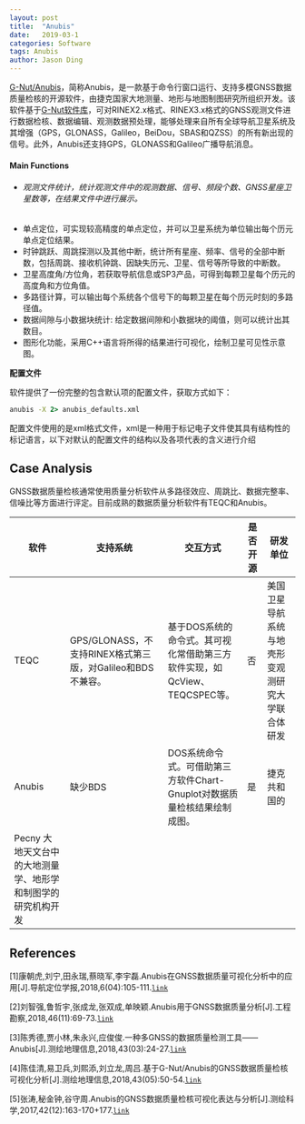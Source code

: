 ```yaml
---
layout: post
title:  "Anubis"
date:   2019-03-1
categories: Software
tags: Anubis
author: Jason Ding
---
```


[G-Nut/Anubis](http://www.pecny.cz/gop/index.php/gnss/sw/anubis)，简称Anubis，是一款基于命令行窗口运行、支持多模GNSS数据质量检核的开源软件，由捷克国家大地测量、地形与地图制图研究所组织开发。该软件基于[G-Nut软件库](http://www.pecny.cz/GOP/index.php/gnss/sw/gnut)，可对RINEX2.x格式、RINEX3.x格式的GNSS观测文件进行数据检核、数据编辑、观测数据预处理，能够处理来自所有全球导航卫星系统及其增强（GPS，GLONASS，Galileo，BeiDou，SBAS和QZSS）的所有新出现的信号。此外，Anubis还支持GPS，GLONASS和Galileo广播导航消息。

#### **Main Functions**

- ###### 观测文件统计，统计观测文件中的观测数据、信号、频段个数、GNSS星座卫星数等，在结果文件中进行展示。
- 单点定位，可实现较高精度的单点定位，并可以卫星系统为单位输出每个历元单点定位结果。
- 时钟跳跃、周跳探测以及其他中断，统计所有星座、频率、信号的全部中断数，包括周跳、接收机钟跳、因缺失历元、卫星、信号等所导致的中断数。
- 卫星高度角/方位角，若获取导航信息或SP3产品，可得到每颗卫星每个历元的高度角和方位角值。
- 多路径计算，可以输出每个系统各个信号下的每颗卫星在每个历元时刻的多路径值。
- 数据间隙与小数据块统计: 给定数据间隙和小数据块的阈值，则可以统计出其数目。
- 图形化功能，采用C++语言将所得的结果进行可视化，绘制卫星可见性示意图。



**配置文件**

软件提供了一份完整的包含默认项的配置文件，获取方式如下：

~~~cmd
anubis -X 2> anubis_defaults.xml
~~~

配置文件使用的是xml格式文件，xml是一种用于标记电子文件使其具有结构性的标记语言，以下对默认的配置文件的结构以及各项代表的含义进行介绍





## Case Analysis

GNSS数据质量检核通常使用质量分析软件从多路径效应、周跳比、数据完整率、信噪比等方面进行评定。目前成熟的数据质量分析软件有TEQC和Anubis。

| 软件   | 支持系统                                                   | 交互方式                                                     | 是否开源 | 研发单位                                                     |
| ------ | ---------------------------------------------------------- | ------------------------------------------------------------ | -------- | ------------------------------------------------------------ |
| TEQC   | GPS/GLONASS，不支持RINEX格式第三版，对Galileo和BDS不兼容。 | 基于DOS系统的命令式。其可视化常借助第三方软件实现，如QcView、TEQCSPEC等。 | 否       | 美国卫星导航系统与地壳形变观测研究大学联合体研发             |
| Anubis | 缺少BDS                                                    | DOS系统命令式。可借助第三方软件Chart-Gnuplot对数据质量检核结果绘制成图。 | 是       | 捷克共和国的
Pecny 大地天文台中的大地测量学、地形学和制图学的研究机构开发 |



## References

[1]康朝虎,刘宁,田永瑞,蔡晓军,李宇磊.Anubis在GNSS数据质量可视化分析中的应用[J].导航定位学报,2018,6(04):105-111.[`link`](http://kns.cnki.net/KCMS/detail/detail.aspx?dbcode=CJFQ&dbname=CJFDLAST2018&filename=CHWZ201804020&uid=WEEvREdxOWJmbC9oM1NjYkZCbDdrdTVaSVlsbTBYNEMyd05FMVZ1U3FQazg=$R1yZ0H6jyaa0en3RxVUd8df-oHi7XMMDo7mtKT6mSmEvTuk11l2gFA!!&v=MzE3MDR1eFlTN0RoMVQzcVRyV00xRnJDVVJMT2ZaT1p1RnkvaFZML0lKaVhjZExHNEg5bk1xNDlIWklSOGVYMUw=)

[2]刘智强,鲁哲宇,张成龙,张双成,单映颖.Anubis用于GNSS数据质量分析[J].工程勘察,2018,46(11):69-73.[`link`](http://kns.cnki.net/KCMS/detail/detail.aspx?dbcode=CJFQ&dbname=CJFDLAST2018&filename=GCKC201811013&uid=WEEvREdxOWJmbC9oM1NjYkZCbDdrdTVaSVlsbTBYNEMyd05FMVZ1U3FQazg=$R1yZ0H6jyaa0en3RxVUd8df-oHi7XMMDo7mtKT6mSmEvTuk11l2gFA!!&v=Mjc0MjViRzRIOW5Ocm85RVo0UjhlWDFMdXhZUzdEaDFUM3FUcldNMUZyQ1VSTE9mWk9adUZ5N2tVYi9NSWk3QWI=)

[3]陈秀德,贾小林,朱永兴,应俊俊.一种多GNSS的数据质量检测工具——Anubis[J].测绘地理信息,2018,43(03):24-27.[`link`](http://kns.cnki.net/KCMS/detail/detail.aspx?dbcode=CJFQ&dbname=CJFDLAST2018&filename=CHXG201803006&uid=WEEvREdxOWJmbC9oM1NjYkZCbDdrdTVaSVlsbTBYNEMyd05FMVZ1U3FQazg=$R1yZ0H6jyaa0en3RxVUd8df-oHi7XMMDo7mtKT6mSmEvTuk11l2gFA!!&v=MzE1ODFYMUx1eFlTN0RoMVQzcVRyV00xRnJDVVJMT2ZaT1p1Rnk3a1ViM0FKaVhUYWJHNEg5bk1ySTlGWW9SOGU=)

[4]陈佳清,易卫兵,刘熙添,刘立龙,周吕.基于G-Nut/Anubis的GNSS数据质量检核可视化分析[J].测绘地理信息,2018,43(05):50-54.[`link`](http://kns.cnki.net/KCMS/detail/detail.aspx?dbcode=CJFQ&dbname=CJFDLAST2018&filename=CHXG201805015&uid=WEEvREdxOWJmbC9oM1NjYkZCbDdrdTVaSVlsbTBYNEMyd05FMVZ1U3FQazg=$R1yZ0H6jyaa0en3RxVUd8df-oHi7XMMDo7mtKT6mSmEvTuk11l2gFA!!&v=MTcxMTFNcW85RVlZUjhlWDFMdXhZUzdEaDFUM3FUcldNMUZyQ1VSTE9mWk9adUZ5N2tVYnZPSmlYVGFiRzRIOW4=)

[5]张涛,秘金钟,谷守周.Anubis的GNSS数据质量检核可视化表达与分析[J].测绘科学,2017,42(12):163-170+177.[`link`](http://kns.cnki.net/KCMS/detail/detail.aspx?dbcode=CJFQ&dbname=CJFDLAST2018&filename=CHKD201712028&uid=WEEvREdxOWJmbC9oM1NjYkZCbDdrdTVaSVlsbTBYNEMyd05FMVZ1U3FQazg=$R1yZ0H6jyaa0en3RxVUd8df-oHi7XMMDo7mtKT6mSmEvTuk11l2gFA!!&v=Mjk2ODZPZlpPWnVGeTdrVnIvT0ppWEFhckc0SDliTnJZOUhiSVI4ZVgxTHV4WVM3RGgxVDNxVHJXTTFGckNVUkw=)

